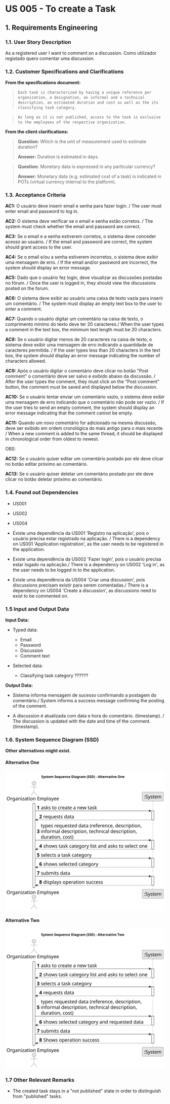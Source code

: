 # US 005 - To create a Task

## 1. Requirements Engineering

### 1.1. User Story Description

As a registered user I want to comment on a discussion.
Como utilizador registado quero comentar uma discussion.

### 1.2. Customer Specifications and Clarifications

**From the specifications document:**

>     Each task is characterized by having a unique reference per organization, a designation, an informal and a technical description, an estimated duration and cost as well as the its classifying task category.

>     As long as it is not published, access to the task is exclusive to the employees of the respective organization.

**From the client clarifications:**

> **Question:** Which is the unit of measurement used to estimate duration?
>
> **Answer:** Duration is estimated in days.

> **Question:** Monetary data is expressed in any particular currency?
>
> **Answer:** Monetary data (e.g. estimated cost of a task) is indicated in POTs (virtual currency internal to the platform).

### 1.3. Acceptance Criteria

**AC1:** O usuário deve inserir email e senha para fazer login. / The user must enter email and password to log in.

**AC2:** O sistema deve verificar se o email e senha estão corretos. / The system must check whether the email and password are correct.

**AC3:** Se o email e a senha estiverem corretos, o sistema deve conceder acesso ao usuário. / If the email and password are correct, the system should grant access to the user.

**AC4:** Se o email e/ou a senha estiverem incorretos, o sistema deve exibir uma mensagem de erro. / If the email and/or password are incorrect, the system should display an error message.

**AC5:** Dado que o usuário fez login, deve visualizar as discussões postadas no fórum. / Once the user is logged in, they should view the discussions posted on the forum.

**AC6:** O sistema deve exibir ao usuário uma caixa de texto vazia para inserir um comentário. / The system must display an empty text box to the user to enter a comment.

**AC7:** Quando o usuário digitar um comentário na caixa de texto, o comprimento mínimo do texto deve ter 20 caracteres./ When the user types a comment in the text box, the minimum text length must be 20 characters.

**AC8:** Se o usuário digitar menos de 20 caracteres na caixa de texto, o sistema deve exibir uma mensagem de erro indicando a quantidade de caracteres permitida. / If the user types less than 20 characters in the text box, the system should display an error message indicating the number of characters allowed.

**AC9:** Após o usuário digitar o comentário deve clicar no botão "Post comment" o comentário deve ser salvo e exibido abaixo da discussão. / After the user types the comment, they must click on the "Post comment" button, the comment must be saved and displayed below the discussion.

**AC10:** Se o usuário tentar enviar um comentário vazio, o sistema deve exibir uma mensagem de erro indicando que o comentário não pode ser vazio. / If the user tries to send an empty comment, the system should display an error message indicating that the comment cannot be empty.

**AC11:** Quando um novo comentário for adicionado na mesma discussão, deve ser exibido em ordem cronológica do mais antigo para o mais recente. / When a new comment is added to the same thread, it should be displayed in chronological order from oldest to newest.

OBS:

**AC12:** Se o usuário quiser editar um comentário postado por ele deve clicar no botão editar próximo ao comentário.

**AC13:** Se o usuário quiser deletar um comentário postado por ele deve clicar no botão deletar próximo ao comentário.

### 1.4. Found out Dependencies

- US001
- US002
- US004

- Existe uma dependência da US001 'Registro na aplicação', pois o usuário precisa estar registrado na aplicação. / There is a dependency on US001 'Application registration', as the user needs to be registered in the application.

- Existe uma dependência da US002 'Fazer login', pois o usuário precisa estar logado na aplicação./ There is a dependency on US002 'Log in', as the user needs to be logged in to the application.

- Existe uma dependência da US004 'Criar uma discussion', pois discussions precisam existir para serem comentadas./ There is a dependency on US004 'Create a discussion', as discussions need to exist to be commented on.

### 1.5 Input and Output Data

**Input Data:**

- Typed data:

  - Email
  - Password
  - Discussion
  - Comment text

- Selected data:
  - Classifying task category ??????

**Output Data:**

- Sistema informa mensagem de sucesso confirmando a postagem do comentário./ System informs a success message confirming the posting of the comment.

- A discussion é atualizada com data e hora do comentário. (timestamp). / The discussion is updated with the date and time of the comment. (timestamp).

### 1.6. System Sequence Diagram (SSD)

**Other alternatives might exist.**

#### Alternative One

![System Sequence Diagram - Alternative One](svg/us006-system-sequence-diagram-alternative-one.svg)

#### Alternative Two

![System Sequence Diagram - Alternative Two](svg/us006-system-sequence-diagram-alternative-two.svg)

### 1.7 Other Relevant Remarks

- The created task stays in a "not published" state in order to distinguish from "published" tasks.
